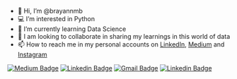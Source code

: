 - 👱 Hi, I’m @brayannmb
- 💻 I’m interested in Python
- 🚀 I’m currently learning Data Science
- 📣 I am looking to collaborate in sharing my learnings in this world of data
- 📫 How to reach me in my personal accounts on [LinkedIn](https://linkedin.com/in/brayan-bento), [Medium](https://medium.com/@brayan.bento1) and [Instagram](https://www.instagram.com/brayannmb/)

[![Medium Badge](https://img.shields.io/badge/-Brayan%20Monserrah-ffffff?style=flat-square&labelColor=ffffff&logo=medium&logoColor=black&link=https://medium.com/brayan-monserrah)](https://medium.com/brayan-monserrah) 
[![Linkedin Badge](https://img.shields.io/badge/-Brayan%20Monserrah-2a6fdb?style=flat-square&logo=Linkedin&logoColor=white&link=https://www.linkedin.com/in/brayan-bento/)](https://www.linkedin.com/in/brayan-bento/) 
[![Gmail Badge](https://img.shields.io/badge/-brayan.bento1@gmail.com-f55951?style=flat-square&logo=Gmail&logoColor=white&link=mailto:brayan.bento1@gmail.com)](mailto:brayan.bento1@gmail.com)
[![Linkedin Badge](https://img.shields.io/badge/-@brayannmb-1f306e?style=flat-square&logo=Instagram&logoColor=white&link=https://www.instagram.com/brayannmb/)](https://www.instagram.com/brayannmb/) 
